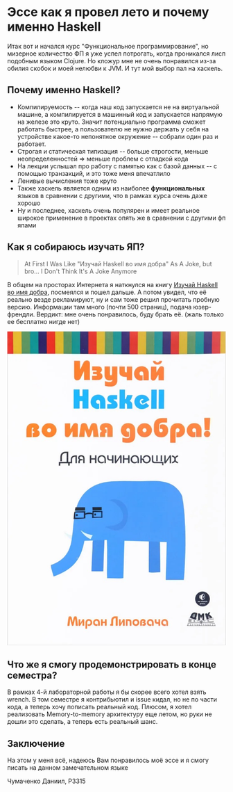 # Эссе как я провел лето и почему именно Haskell
Итак вот и начался курс "Функциональное программирование", но мизерное количество ФП я уже успел потрогать, когда проникался лисп подобным языком Clojure. Но кложур мне не очень понравился из-за обилия скобок и моей нелюбви к JVM. И тут мой выбор пал на хаскель.
## Почему именно Haskell?
* Компилируемость -- когда наш код запускается не на виртуальной машине, а компилируется в машинный код и запускается напрямую на железе это круто. Значит потенциально программа сможет работать быстрее, а пользователю не нужно держать у себя на устройстве какое-то непонятное окружение -- собрали один раз и работает.
* Строгая и статическая типизация -- больше строгости, меньше неопределенностей => меньше проблем с отладкой кода
* На лекции услышал про работу с памятью как с базой данных -- с помощью транзакций, и это тоже меня впечатлило
* Ленивые вычисления тоже круто
* Также хаскель является одним из наиболее **функциональных** языков в сравнении с другими, что в рамках курса очень даже хорошо
* Ну и последнее, хаскель очень популярен и имеет реальное широкое применение в проектах опять же в сравнении с другими фп япами
## Как я собираюсь изучать ЯП?
> At First I Was Like "Изучай Haskell во имя добра" As A Joke, but bro… I Don't Think It's A Joke Anymore

В общем на просторах Интернета я наткнулся на книгу [Изучай Haskell во имя добра](https://www.ozon.ru/product/izuchay-haskell-vo-imya-dobra-lipovacha-miran-1798386309/), посмеялся и пошел дальше. А потом увидел, что её реально везде рекламируют, ну и сам тоже решил прочитать пробную версию. Информации там много (почти 500 страниц), подача юзер-френдли. Вердикт: мне очень понравилось, буду брать её. (жаль только ее бесплатно нигде нет)

![книжка фото](book.jpg)

## Что же я смогу продемонстрировать в конце семестра?
В рамках 4-й лабораторной работы я бы скорее всего хотел взять wrench. В том семестре я контрибьютил и issue кидал, но не по части кода, а теперь хочу пописать реальный код. Плюсом, я хотел реализовать Memory-to-memory архитектуру еще летом, но руки не дошли это сделать, а теперь есть реальный шанс.
## Заключение
На этом у меня всё, надеюсь Вам понравилось моё эссе и я смогу писать на данном замечательном языке

Чумаченко Даниил, P3315